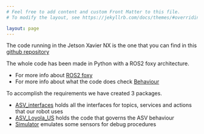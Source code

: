 ```yaml
---
# Feel free to add content and custom Front Matter to this file.
# To modify the layout, see https://jekyllrb.com/docs/themes/#overriding-theme-defaults

layout: page
---
```

The code running in the Jetson Xavier NX is the one that you can find in this [github repository](https://github.com/AloePacci/ASV_Loyola_US)

The whole code has been made in Python with a ROS2 foxy architecture.

- For more info about [ROS2 foxy](https://docs.ros.org/en/foxy/index.html)
- For more info about what the code does check [Behaviour](../funcionamiento.html)

To accomplish the requirements we have created 3 packages.
- [ASV_interfaces](./asv_interfaces/asv_interfaces.html) holds all the interfaces for topics, services and actions that our robot uses
- [ASV_Loyola_US](./asv_loyola_us/asv_loyola_us.html) holds the code that governs the ASV behaviour
- [Simulator](./simulator/visualizer.html) emulates some sensors for debug procedures